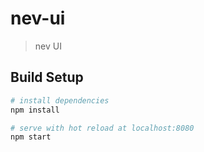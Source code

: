 # nev-ui

> nev UI

## Build Setup

``` bash
# install dependencies
npm install

# serve with hot reload at localhost:8080
npm start

```
